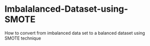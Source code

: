 # Imbalalanced-Dataset-using-SMOTE
How to convert from imbalanced data set to a balanced dataset using SMOTE technique
